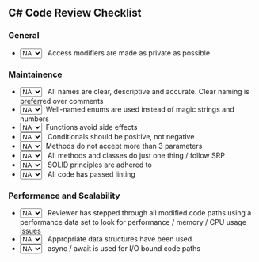 ## C# Code Review Checklist

### General

- <div> 
  <select >
    <option value="NA">NA</option>
    <option value="Yes">Yes</option>
    <option value="No">No</option>
  </select>
  &nbsp; Access modifiers are made as private as possible
  </div>

### Maintainence

- <div>
  <select >
    <option value="NA">NA</option>
    <option value="Yes">Yes</option>
    <option value="No">No</option>
  </select>
  &nbsp; All names are clear, descriptive and accurate. Clear naming is preferred over comments
  </div>
- <div>
  <select >
    <option value="NA">NA</option>
    <option value="Yes">Yes</option>
    <option value="No">No</option>
  </select>
  &nbsp;Well-named enums are used instead of magic strings and numbers </div>
- <div>
  <select >
    <option value="NA">NA</option>
    <option value="Yes">Yes</option>
    <option value="No">No</option>
  </select>  &nbsp;Functions avoid side effects</div>
- <div>
  <select >
    <option value="NA">NA</option>
    <option value="Yes">Yes</option>
    <option value="No">No</option>
  </select>  &nbsp; Conditionals should be positive, not negative</div>
- <div>
  <select >
    <option value="NA">NA</option>
    <option value="Yes">Yes</option>
    <option value="No">No</option>
  </select>  &nbsp;Methods do not accept more than 3 parameters</div>
- <div>
  <select >
    <option value="NA">NA</option>
    <option value="Yes">Yes</option>
    <option value="No">No</option>
  </select>  &nbsp; All methods and classes do just one thing / follow SRP</div>
- <div>
  <select >
    <option value="NA">NA</option>
    <option value="Yes">Yes</option>
    <option value="No">No</option>
  </select>  &nbsp; SOLID principles are adhered to</div>
- <div>
  <select >
    <option value="NA">NA</option>
    <option value="Yes">Yes</option>
    <option value="No">No</option>
  </select>  &nbsp; All code has passed linting</div>

### Performance and Scalability

- <div>
  <select >
    <option value="NA">NA</option>
    <option value="Yes">Yes</option>
    <option value="No">No</option>
  </select>  &nbsp; Reviewer has stepped through all modified code paths using a performance data set to look for performance / memory / CPU usage issues</div>
- <div>
  <select >
    <option value="NA">NA</option>
    <option value="Yes">Yes</option>
    <option value="No">No</option>
  </select>  &nbsp; Appropriate data structures have been used</div>
- <div>
  <select >
    <option value="NA">NA</option>
    <option value="Yes">Yes</option>
    <option value="No">No</option>
  </select>  &nbsp; async / await is used for I/O bound code paths</div>
